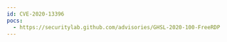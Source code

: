 ```yaml
---
id: CVE-2020-13396
pocs:
  - https://securitylab.github.com/advisories/GHSL-2020-100-FreeRDP
---
```

